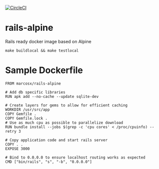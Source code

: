 [![CircleCI](https://circleci.com/gh/MarcosX/rails-alpine/tree/master.svg?style=svg)](https://circleci.com/gh/MarcosX/rails-alpine/tree/master)

# rails-alpine
Rails ready docker image based on Alpine

```
make buildlocal && make testlocal
```

# Sample Dockerfile

```
FROM marcosx/rails-alpine

# Add db specific libraries
RUN apk add --no-cache --update sqlite-dev

# Create layers for gems to allow for efficient caching
WORKDIR /usr/src/app
COPY Gemfile .
COPY Gemfile.lock .
# Use as much cpu as possible to parallelize download
RUN bundle install --jobs $(grep -c 'cpu cores' < /proc/cpuinfo) --retry 3

# Copy application code and start rails server
COPY . .
EXPOSE 3000

# Bind to 0.0.0.0 to ensure localhost routing works as expected
CMD ["bin/rails", "s", "-b", "0.0.0.0"]
```
